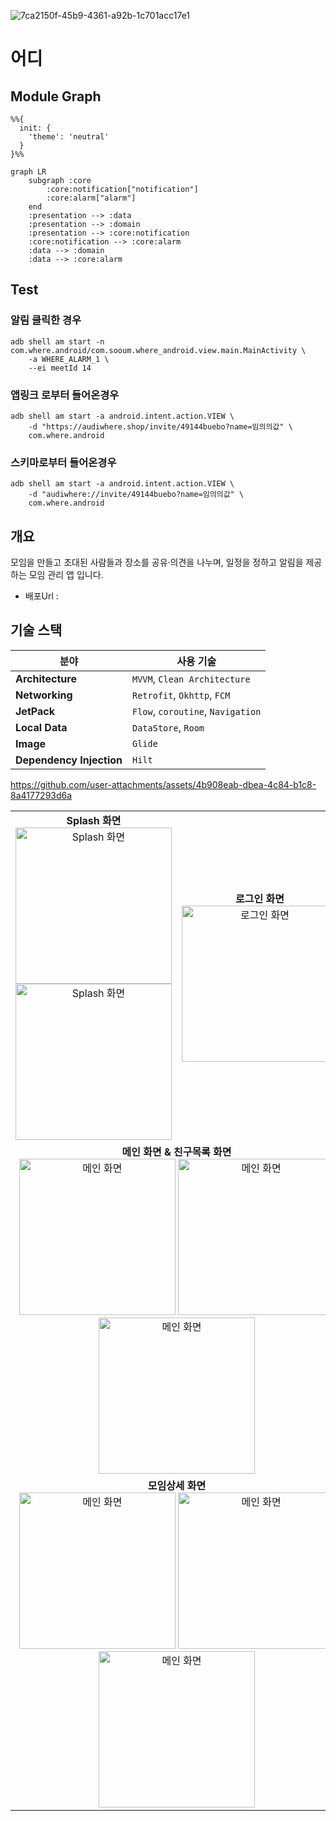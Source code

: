 ![7ca2150f-45b9-4361-a92b-1c701acc17e1](https://github.com/user-attachments/assets/6823c484-3501-420c-a6b5-19a60997f953)


# 어디


## Module Graph

```mermaid
%%{
  init: {
    'theme': 'neutral'
  }
}%%

graph LR
    subgraph :core
        :core:notification["notification"]
        :core:alarm["alarm"]
    end
    :presentation --> :data
    :presentation --> :domain
    :presentation --> :core:notification
    :core:notification --> :core:alarm
    :data --> :domain
    :data --> :core:alarm
```

## Test

### 알림 클릭한 경우

~~~shell
adb shell am start -n com.where.android/com.sooum.where_android.view.main.MainActivity \
    -a WHERE_ALARM_1 \
    --ei meetId 14
~~~

### 앱링크 로부터 들어온경우

~~~shell
adb shell am start -a android.intent.action.VIEW \
    -d "https://audiwhere.shop/invite/49144buebo?name=임의의값" \
    com.where.android
~~~

### 스키마로부터 들어온경우

~~~shell
adb shell am start -a android.intent.action.VIEW \
    -d "audiwhere://invite/49144buebo?name=임의의값" \
    com.where.android
~~~

## 개요
모임을 만들고 초대된 사람들과 장소를 공유·의견을 나누며, 일정을 정하고 알림을 제공하는 모임 관리 앱 입니다.
+ 배포Url : 


## 기술 스택

| 분야             | 사용 기술                        |
|------------------|-----------------------------------|
| **Architecture**     | `MVVM`, `Clean Architecture`   |
| **Networking**     | `Retrofit`, `Okhttp`, `FCM`   |
| **JetPack**     | `Flow`, `coroutine`, `Navigation` |
| **Local Data**     | `DataStore`, `Room`   |
| **Image**     | `Glide`   |
| **Dependency Injection**     | `Hilt`   |


https://github.com/user-attachments/assets/4b908eab-dbea-4c84-b1c8-8a4177293d6a

<table>
  <tr>
    <td align="center">
      <strong>Splash 화면</strong><br>
      <img src="https://github.com/user-attachments/assets/b6949e17-f2cd-42fb-ae9a-25ff7804d1ea" alt="Splash 화면" width="250"/>
      <img src="https://github.com/user-attachments/assets/b345a614-a964-49f6-a369-2d13262ba199" alt="Splash 화면" width="250"/>
    </td>
    <td align="center">
      <strong>로그인 화면</strong><br>
      <img src="https://github.com/user-attachments/assets/2a55de6e-26d4-41ae-bfe1-77a29bcb0c7a" alt="로그인 화면" width="250"/>
    </td>
  </tr>
  <tr>
    <td align="center" colspan="3">
      <strong>메인 화면 & 친구목록 화면</strong><br>
      <img src="https://github.com/user-attachments/assets/56657715-d916-43af-b256-470bb6d5b4c7" alt="메인 화면" width="250"/>
      <img src="https://github.com/user-attachments/assets/225d8eea-3aca-4b88-bc33-a1910a20bbcc" alt="메인 화면" width="250"/>
      <img src="https://github.com/user-attachments/assets/58c7c474-bd25-46ee-9129-c2cad4669065" alt="메인 화면" width="250"/>
    </td>
  </tr>
 <tr>
    <td align="center" colspan="2">
      <strong>모임상세 화면</strong><br>
      <img src="https://github.com/user-attachments/assets/8b8f3abf-d803-4484-bf3b-9be0de40168b" alt="메인 화면" width="250"/>
      <img src="https://github.com/user-attachments/assets/ed2076ec-4978-4c70-bce0-a77fb2f4ca30" alt="메인 화면" width="250"/>
     <img src="https://github.com/user-attachments/assets/19e6c412-206b-4bcf-87aa-33e84cc9de71" alt="메인 화면" width="250"/>
    </td>
  </tr>
  
</table>

